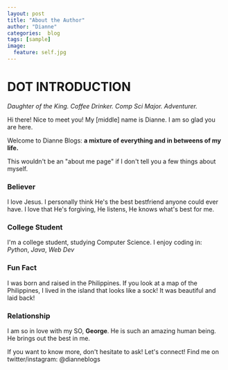 ```yaml
---
layout: post
title: "About the Author"
author: "Dianne"
categories:  blog
tags: [sample]
image:
  feature: self.jpg
---
```

# DOT INTRODUCTION
 *Daughter of the King. Coffee Drinker. Comp Sci Major. Adventurer.*

Hi there! Nice to meet you! My [middle] name is Dianne. I am so glad you are here.

Welcome to Dianne Blogs: **a mixture of everything and in betweens of my life.**

This wouldn't be an "about me page" if I don't tell you a few things about myself.

### Believer
I love Jesus. I personally think He's the best bestfriend anyone could ever have. I love that He's forgiving, He listens, He knows what's best for me.

### College Student
I'm a college student, studying Computer Science. I enjoy coding in: *Python*, *Java*, *Web Dev*

### Fun Fact
I was born and raised in the Philippines. If you look at a map of the Philippines, I lived in the island that looks like a sock! It was beautiful and laid back!

### Relationship
I am so in love with my SO, **George**. He is such an amazing human being. He brings out the best in me.

If you want to know more, don't hesitate to ask!
Let's connect! Find me on twitter/instagram: @dianneblogs
